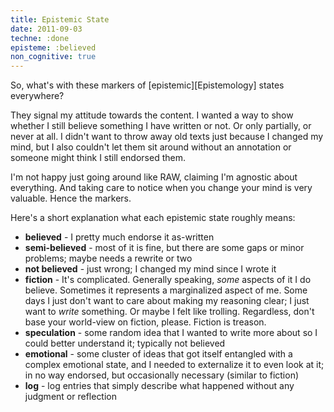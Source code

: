 ```yaml
---
title: Epistemic State
date: 2011-09-03
techne: :done
episteme: :believed
non_cognitive: true
---
```


So, what's with these markers of [epistemic][Epistemology] states everywhere?

They signal my attitude towards the content. I wanted a way to show whether I
still believe something I have written or not. Or only partially, or never at
all. I didn't want to throw away old texts just because I changed my mind, but I
also couldn't let them sit around without an annotation or someone might think I
still endorsed them.

I'm not happy just going around like RAW, claiming I'm agnostic about
everything. And taking care to notice when you change your mind is very
valuable. Hence the markers.

Here's a short explanation what each epistemic state roughly means:

- **believed** - I pretty much endorse it as-written
- **semi-believed** - most of it is fine, but there are some gaps or minor problems; maybe needs a rewrite or two
- **not believed** - just wrong; I changed my mind since I wrote it
- **fiction** - It's complicated. Generally speaking, *some*  aspects of it I do believe. Sometimes it represents a marginalized aspect of me. Some days I just don't want to care about making my reasoning clear; I just want to *write* something. Or maybe I felt like trolling. Regardless, don't base your world-view on fiction, please. Fiction is treason.
- **speculation** - some random idea that I wanted to write more about so I could better understand it; typically not believed
- **emotional** - some cluster of ideas that got itself entangled with a complex emotional state, and I needed to externalize it to even look at it; in no way endorsed, but occasionally necessary (similar to fiction)
- **log** - log entries that simply describe what happened without any judgment or reflection
